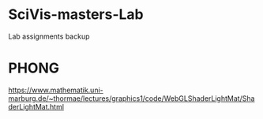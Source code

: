 # SciVis-masters-Lab
Lab assignments backup

# PHONG
https://www.mathematik.uni-marburg.de/~thormae/lectures/graphics1/code/WebGLShaderLightMat/ShaderLightMat.html

